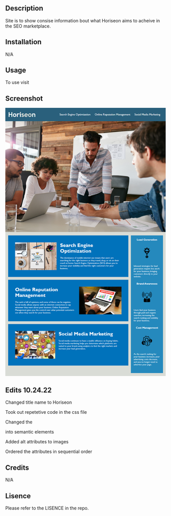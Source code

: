 ## Description

Site is to show consise information bout what Horiseon aims to acheive in the SEO marketplace.

## Installation

N/A

## Usage

To use visit 

## Screenshot

![](Assets/01-html-css-git-homework-demo.png)

## Edits 10.24.22

Changed title name to Horiseon

Took out repetetive code in the css file

Changed the <div> into semantic elements

Added alt attributes to images

Ordered the attributes in sequential order

## Credits

N/A

## Lisence

Please refer to the LISENCE in the repo. 
